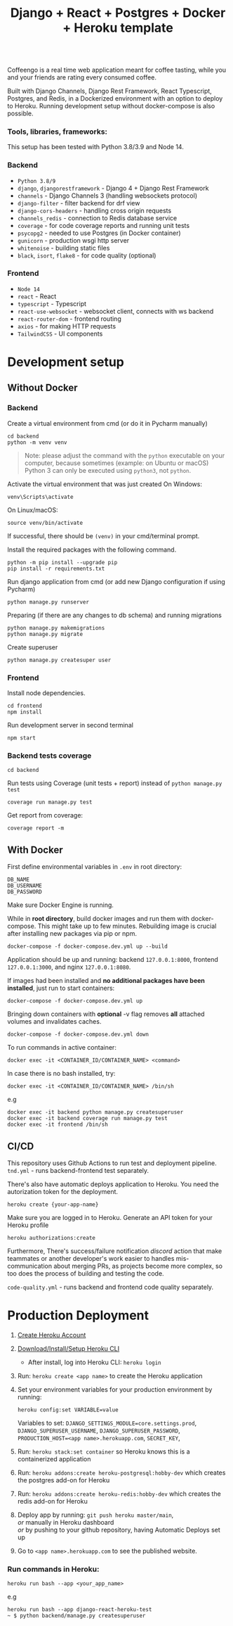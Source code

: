 <div align="center" style="padding-bottom: 20px">
    <h1>Django + React + Postgres + Docker + Heroku template</h1>
    <img src="https://img.shields.io/badge/Python-14354C?style=for-the-badge&logo=python&logoColor=white" alt=""/>
    <img src="https://img.shields.io/badge/Django-092E20?style=for-the-badge&logo=django&logoColor=white" alt=""/>
    <img src="https://img.shields.io/badge/DJANGO-REST-ff1709?style=for-the-badge&logo=django&logoColor=white&color=ff1709&labelColor=gray" alt=""/>
    <img src="https://img.shields.io/badge/PostgreSQL-316192?style=for-the-badge&logo=postgresql&logoColor=white" alt=""/>
    <img src="https://img.shields.io/badge/redis-%23DD0031.svg?style=for-the-badge&logo=redis&logoColor=white" alt=""/>
    <img src="https://img.shields.io/badge/React-20232A?style=for-the-badge&logo=react&logoColor=61DAFB" alt=""/>
    <img src="https://img.shields.io/badge/TypeScript-007ACC?style=for-the-badge&logo=typescript&logoColor=white" alt=""/>
    <img src="https://img.shields.io/badge/tailwindcss-%2338B2AC.svg?style=for-the-badge&logo=tailwind-css&logoColor=white" alt=""/>
    <img src="https://img.shields.io/badge/Docker-008FCC?style=for-the-badge&logo=docker&logoColor=white" alt=""/>
    <img src="https://img.shields.io/badge/nginx-%23009639.svg?style=for-the-badge&logo=nginx&logoColor=white" alt=""/>
    <img src="https://img.shields.io/badge/Heroku-430098?style=for-the-badge&logo=heroku&logoColor=white" alt=""/>
    <img src="https://img.shields.io/badge/github%20actions-%232671E5.svg?style=for-the-badge&logo=githubactions&logoColor=white" alt=""/>
</div>

Coffeengo is a real time web application meant for coffee tasting, while you and your friends are rating every consumed coffee.

Built with Django Channels, Django Rest Framework, React Typescript, Postgres, and Redis, in a Dockerized environment with an option to deploy to Heroku. Running development setup without docker-compose is also possible.

### Tools, libraries, frameworks:

This setup has been tested with Python 3.8/3.9 and Node 14.

### Backend

- `Python 3.8/9`
- `django`, `djangorestframework` - Django 4 + Django Rest Framework
- `channels` - Django Channels 3 (handling websockets protocol)
- `django-filter` - filter backend for drf view
- `django-cors-headers` - handling cross origin requests
- `channels_redis` - connection to Redis database service
- `coverage` - for code coverage reports and running unit tests
- `psycopg2` - needed to use Postgres (in Docker container)
- `gunicorn` - production wsgi http server
- `whitenoise` - building static files
- `black`, `isort`, `flake8` - for code quality (optional)

### Frontend

- `Node 14`
- `react` - React
- `typescript` - Typescript
- `react-use-websocket` - websocket client, connects with ws backend
- `react-router-dom` - frontend routing
- `axios` - for making HTTP requests
- `TailwindCSS` - UI components

# Development setup

## Without Docker

### Backend

Create a virtual environment from cmd (or do it in Pycharm manually)

```shell script
cd backend
python -m venv venv
```

> Note: please adjust the command with the `python` executable on your
> computer, because sometimes (example: on Ubuntu or macOS) Python 3
> can only be executed using `python3`, not `python`.

Activate the virtual environment that was just created
On Windows:

```shell
venv\Scripts\activate
```

On Linux/macOS:

```shell
source venv/bin/activate
```

If successful, there should be `(venv)` in your cmd/terminal prompt.

Install the required packages with the following command.

```shell script
python -m pip install --upgrade pip
pip install -r requirements.txt
```

Run django application from cmd (or add new Django configuration if using Pycharm)

```shell script
python manage.py runserver
```

Preparing (if there are any changes to db schema) and running migrations

```shell script
python manage.py makemigrations
python manage.py migrate
```

Create superuser

```shell script
python manage.py createsuper user
```

### Frontend

Install node dependencies.

```shell script
cd frontend
npm install
```

Run development server in second terminal

```shell script
npm start
```

### Backend tests coverage

```shell script
cd backend
```

Run tests using Coverage (unit tests + report) instead of `python manage.py test`

```shell script
coverage run manage.py test
```

Get report from coverage:

```shell script
coverage report -m
```

## With Docker

First define environmental variables in `.env` in root directory:

```
DB_NAME
DB_USERNAME
DB_PASSWORD
```

Make sure Docker Engine is running.

While in **root directory**, build docker images and run them with docker-compose. This might take up to few minutes.
Rebuilding image is crucial after installing new packages via pip or npm.

```shell script
docker-compose -f docker-compose.dev.yml up --build
```

Application should be up and running: backend `127.0.0.1:8000`, frontend `127.0.0.1:3000`, and nginx `127.0.0.1:8080`.

If images had been installed and **no additional packages have been installed**, just run to start containers:

```shell script
docker-compose -f docker-compose.dev.yml up
```

Bringing down containers with **optional** -v flag removes **all** attached volumes and invalidates caches.

```shell script
docker-compose -f docker-compose.dev.yml down
```

To run commands in active container:

```shell script
docker exec -it <CONTAINER_ID/CONTAINER_NAME> <command>
```

In case there is no bash installed, try:

```shell script
docker exec -it <CONTAINER_ID/CONTAINER_NAME> /bin/sh
```

e.g

```shell script
docker exec -it backend python manage.py createsuperuser
docker exec -it backend coverage run manage.py test
docker exec -it frontend /bin/sh
```

## CI/CD

This repository uses Github Actions to run test and deployment pipeline.  
`tnd.yml` - runs backend-frontend test separately.

There's also have automatic deploys application to Heroku. You need the autorization token for the deployment.

```shell
heroku create {your-app-name}
```

Make sure you are logged in to Heroku.
Generate an API token for your Heroku profile

```shell
heroku authorizations:create
```

Furthermore, There's success/failure notification _discord_ action that make teammates or another developer's work easier to handles mis-communication about merging PRs, as projects become more complex, so too does the process of building and testing the code.

`code-quality.yml` - runs backend and frontend code quality separately.

# Production Deployment

1.  [Create Heroku Account](https://signup.heroku.com/dc)
2.  [Download/Install/Setup Heroku CLI](https://devcenter.heroku.com/articles/heroku-cli#download-and-install)

    - After install, log into Heroku CLI: `heroku login`

3.  Run: `heroku create <app name>` to create the Heroku application
4.  Set your environment variables for your production environment by running:

    ```
    heroku config:set VARIABLE=value
    ```

    Variables to set: `DJANGO_SETTINGS_MODULE=core.settings.prod`,
    `DJANGO_SUPERUSER_USERNAME`, `DJANGO_SUPERUSER_PASSWORD`, `PRODUCTION_HOST=<app name>.herokuapp.com`,
    `SECRET_KEY`,

5.  Run: `heroku stack:set container` so Heroku knows this is a containerized application
6.  Run: `heroku addons:create heroku-postgresql:hobby-dev` which creates the postgres add-on for Heroku
7.  Run: `heroku addons:create heroku-redis:hobby-dev` which creates the redis add-on for Heroku
8.  Deploy app by running: `git push heroku master/main`,  
    _or_ manually in Heroku dashboard  
    _or_ by pushing to your github repository, having Automatic Deploys set up
9.  Go to `<app name>.herokuapp.com` to see the published website.

### Run commands in Heroku:

```shell
heroku run bash --app <your_app_name>
```

e.g

```shell
heroku run bash --app django-react-heroku-test
~ $ python backend/manage.py createsuperuser
```
